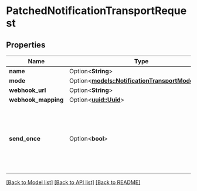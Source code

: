# PatchedNotificationTransportRequest

## Properties

Name | Type | Description | Notes
------------ | ------------- | ------------- | -------------
**name** | Option<**String**> |  | [optional]
**mode** | Option<[**models::NotificationTransportModeEnum**](NotificationTransportModeEnum.md)> |  | [optional]
**webhook_url** | Option<**String**> |  | [optional]
**webhook_mapping** | Option<[**uuid::Uuid**](uuid::Uuid.md)> |  | [optional]
**send_once** | Option<**bool**> | Only send notification once, for example when sending a webhook into a chat channel. | [optional]

[[Back to Model list]](../README.md#documentation-for-models) [[Back to API list]](../README.md#documentation-for-api-endpoints) [[Back to README]](../README.md)



